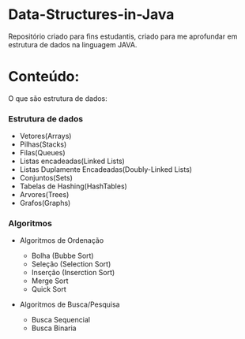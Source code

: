 # Data-Structures-in-Java
Repositório criado para fins estudantis, criado para me aprofundar em estrutura de dados na linguagem JAVA.

# Conteúdo:

O que são estrutura de dados:

### Estrutura de dados 
- Vetores(Arrays)
- Pilhas(Stacks)
- Filas(Queues)
- Listas encadeadas(Linked Lists)
- Listas Duplamente Encadeadas(Doubly-Linked Lists)
- Conjuntos(Sets)
- Tabelas de Hashing(HashTables)
- Arvores(Trees)
- Grafos(Graphs)

### Algoritmos
- Algoritmos de Ordenação
  *  Bolha (Bubbe Sort)
  *  Seleção (Selection Sort)
  *  Inserção (Inserction Sort)
  *  Merge Sort
  *  Quick Sort

- Algoritmos de Busca/Pesquisa
   * Busca Sequencial
   * Busca Binaria

